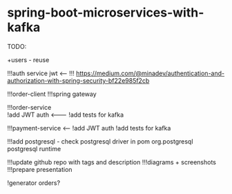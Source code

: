 # spring-boot-microservices-with-kafka
TODO:

+users - reuse

!!!auth service jwt <-- !!!
https://medium.com/@minadev/authentication-and-authorization-with-spring-security-bf22e985f2cb

!!!order-client
!!!spring gateway 

!!!order-service  
   !add JWT auth <---
   !add tests for kafka 

!!!payment-service <--
   !add JWT auth
   !add tests for kafka

!!!add postgresql - check postgresql driver in pom
<dependency>
<groupId>org.postgresql</groupId>
<artifactId>postgresql</artifactId>
<scope>runtime</scope>
</dependency>

!!!update github repo with tags and description
!!!diagrams + screenshots
!!!prepare presentation

!generator orders?
